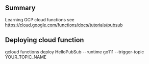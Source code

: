 ## Summary
Learning GCP cloud functions see https://cloud.google.com/functions/docs/tutorials/pubsub

## Deploying cloud function
gcloud functions deploy HelloPubSub --runtime go111 --trigger-topic YOUR_TOPIC_NAME
